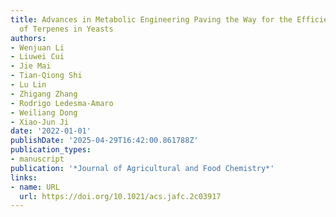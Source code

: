 ```yaml
---
title: Advances in Metabolic Engineering Paving the Way for the Efficient Biosynthesis
  of Terpenes in Yeasts
authors:
- Wenjuan Li
- Liuwei Cui
- Jie Mai
- Tian‐Qiong Shi
- Lu Lin
- Zhigang Zhang
- Rodrigo Ledesma‐Amaro
- Weiliang Dong
- Xiao‐Jun Ji
date: '2022-01-01'
publishDate: '2025-04-29T16:42:00.861788Z'
publication_types:
- manuscript
publication: '*Journal of Agricultural and Food Chemistry*'
links:
- name: URL
  url: https://doi.org/10.1021/acs.jafc.2c03917
---
```

